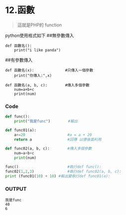 # 12.函數
> 這就是PHP的 function

python使用格式如下
##無參數傳入
```
def 函數名():
    print("i like panda")
```
##有參數傳入
```
def 函數名(x):              #只傳入一個參數
    print("你傳入:",x)

def 函數名(a, b, c):        #傳入多個參數
    num=a+b+c
    print(num)
```

### Code
```python
def func():
    print("我是func")        #輸出

def func01(a):
    a+=20                   #a = a + 20
    return a                #回傳 以便後面利用
    
def func02(a, b, c):        #傳入多個參數
    num=a+b+c
    print(num)

func()                      #執行def func():
func02(1,2,3)               #執行def func02(a, b, c):
print (func01(10) + 10) #輸出變執行def func01(a):
```
### OUTPUT
```
我是func
40
6
```
